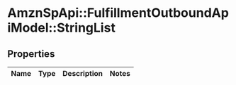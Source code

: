 # AmznSpApi::FulfillmentOutboundApiModel::StringList

## Properties
Name | Type | Description | Notes
------------ | ------------- | ------------- | -------------

